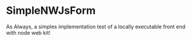 # SimpleNWJsForm
As Always, a simples implementation test of a locally executable front end with node web kit!
